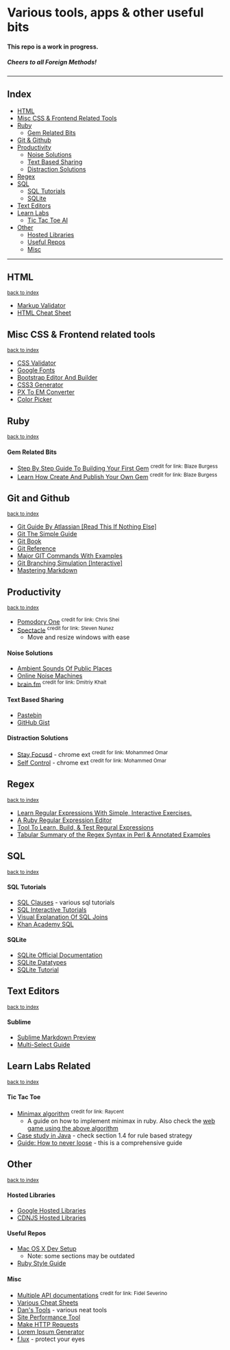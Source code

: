# Various tools, apps & other useful bits

#### This repo is a work in progress.
##### _Cheers to all Foreign Methods!_

----

## Index

* [HTML](#html)
* [Misc CSS & Frontend Related Tools](#misc-css--frontend-related-tools)
* [Ruby](#ruby)
    * [Gem Related Bits](#gem-related-bits)
* [Git & Github](#git-and-github)
* [Productivity](#productivity)
    * [Noise Solutions](#noise-solutions)
    * [Text Based Sharing](#text-based-sharing)
    * [Distraction Solutions](#distraction-solutions)
* [Regex](#regex)
* [SQL](#sql)
    * [SQL Tutorials](#sql-tutorials)
    * [SQLite](#sqlite)
* [Text Editors](#text-editors)
* [Learn Labs](#learn-labs-related)
    * [Tic Tac Toe AI](#tic-tac-toe)
* [Other](#other)
    * [Hosted Libraries](#hosted-libraries)
    * [Useful Repos](#useful-repos)
    * [Misc](#misc)

----

## HTML
<sup>[back to index](#index)</sup>

* [Markup Validator](https://validator.w3.org/)
* [HTML Cheat Sheet](http://www.cril.univ-artois.fr/~lecoutre/teaching/web/sheets/HTML.pdf)

## Misc CSS & Frontend related tools
<sup>[back to index](#index)</sup>

* [CSS Validator](https://jigsaw.w3.org/css-validator/)
* [Google Fonts](https://fonts.google.com/)
* [Bootstrap Editor And Builder](http://www.bootply.com/)
* [CSS3 Generator](http://css3generator.com/)
* [PX To EM Converter](http://pxtoem.com/)
* [Color Picker](http://www.colorpicker.com/)

## Ruby
<sup>[back to index](#index)</sup>

#### Gem Related Bits
* [Step By Step Guide To Building Your First Gem](https://quickleft.com/blog/engineering-lunch-series-step-by-step-guide-to-building-your-first-ruby-gem/) <sup>credit for link: Blaze Burgess</sup>
* [Learn How Create And Publish Your Own Gem](http://guides.rubygems.org/make-your-own-gem/) <sup>credit for link: Blaze Burgess</sup>

## Git and Github
<sup>[back to index](#index)</sup>

* [Git Guide By Atlassian [Read This If Nothing Else]](https://www.atlassian.com/git/tutorials/what-is-version-control/)
* [Git The Simple Guide](https://rogerdudler.github.io/git-guide/)
* [Git Book](https://git-scm.com/book/en/v2)
* [Git Reference](http://gitref.org/)
* [Major GIT Commands With Examples](https://www.siteground.com/tutorials/git/commands.htm)
* [Git Branching Simulation [Interactive]](http://learngitbranching.js.org/)
* [Mastering Markdown](https://guides.github.com/features/mastering-markdown/)

## Productivity
<sup>[back to index](#index)</sup>

* [Pomodory One](https://itunes.apple.com/us/app/pomodoro-one/id907364780?mt=12) <sup>credit for link: Chris Shei</sup>
* [Spectacle](https://www.spectacleapp.com/) <sup>credit for link: Steven Nunez</sup>
    * Move and resize windows with ease

#### Noise Solutions

* [Ambient Sounds Of Public Places](https://coffitivity.com/)
* [Online Noise Machines](https://mynoise.net/)
* [brain.fm](https://www.brain.fm/) <sup>credit for link: Dmitriy Khait</sup>

#### Text Based Sharing

* [Pastebin](http://pastebin.com/)
* [GitHub Gist](https://gist.github.com/)

#### Distraction Solutions

* [Stay Focusd](https://chrome.google.com/webstore/detail/stayfocusd/laankejkbhbdhmipfmgcngdelahlfoji?hl=en) - chrome ext <sup>credit for link: Mohammed Omar</sup>
* [Self Control](https://chrome.google.com/webstore/detail/self-control/ncaaipdfhdijmfdfmeoagmogddhkfdec?hl=en) - chrome ext <sup>credit for link: Mohammed Omar</sup>

## Regex
<sup>[back to index](#index)</sup>

* [Learn Regular Expressions With Simple, Interactive Exercises.](http://regexone.com/)
* [A Ruby Regular Expression Editor](http://rubular.com/)
* [Tool To Learn, Build, & Test Regural Expressions](http://www.regexr.com/)
* [Tabular Summary of the Regex Syntax in Perl & Annotated Examples](http://www.cs.tut.fi/~jkorpela/perl/regexp.html)

## SQL
<sup>[back to index](#index)</sup>

#### SQL Tutorials

* [SQL Clauses](http://www.sqlclauses.com/) - various sql tutorials
* [SQL Interactive Tutorials](http://sqlzoo.net/wiki/SQL_Tutorial)
* [Visual Explanation Of SQL Joins](https://blog.codinghorror.com/a-visual-explanation-of-sql-joins/)
* [Khan Academy SQL](https://www.khanacademy.org/computing/computer-programming/sql)

#### SQLite

* [SQLite Official Documentation](https://www.sqlite.org/index.html)
* [SQLite Datatypes](https://www.sqlite.org/datatype3.html)
* [SQLite Tutorial](http://zetcode.com/db/sqlite/)

## Text Editors
<sup>[back to index](#index)</sup>

#### Sublime

* [Sublime Markdown Preview](https://github.com/revolunet/sublimetext-markdown-preview)
* [Multi-Select Guide](http://sublimetexttips.com/using-sublime-texts-amazing-multiple-selections/)

## Learn Labs Related
<sup>[back to index](#index)</sup>

#### Tic Tac Toe

* [Minimax algorithm](http://neverstopbuilding.com/minimax) <sup>credit for link: Raycent</sup> 
    * A guide on how to implement minimax in ruby. Also check the [web game using the above algorithm](http://perfecttictactoe.herokuapp.com/)
* [Case study in Java](http://www.ntu.edu.sg/home/ehchua/programming/java/JavaGame_TicTacToe_AI.html) - check section 1.4 for rule based strategy
* [Guide: How to never loose](https://www.quora.com/Is-there-a-way-to-never-lose-at-Tic-Tac-Toe) - this is a comprehensive guide

## Other
<sup>[back to index](#index)</sup>

#### Hosted Libraries

* [Google Hosted Libraries](https://developers.google.com/speed/libraries/)
* [CDNJS Hosted Libraries](https://cdnjs.com/libraries)

#### Useful Repos

* [Mac OS X Dev Setup](https://github.com/nicolashery/mac-dev-setup)
    * Note: some sections may be outdated
* [Ruby Style Guide](https://github.com/bbatsov/ruby-style-guide)

#### Misc

* [Multiple API documentations](http://devdocs.io/) <sup>credit for link: Fidel Severino</sup>
* [Various Cheat Sheets](https://www.cheatography.com/)
* [Dan's Tools](http://www.danstools.com/) - various neat tools
* [Site Performance Tool](http://www.webpagetest.org/)
* [Make HTTP Requests](https://www.hurl.it/)
* [Lorem Ipsum Generator](http://www.lipsum.com/feed/html)
* [f.lux](https://justgetflux.com/) - protect your eyes
